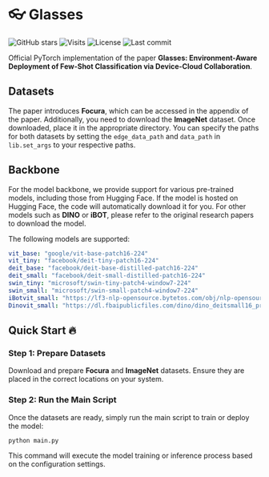 # 👓 Glasses

![GitHub stars](https://img.shields.io/github/stars/ss-Zhong/Glasses?style=flat&color=5caaf3)
![Visits](https://badges.pufler.dev/visits/ss-Zhong/Glasses?color=47bdae&label=visits)
![License](https://img.shields.io/github/license/ss-Zhong/Glasses)
![Last commit](https://img.shields.io/github/last-commit/ss-Zhong/Glasses)

<!-- ![Citation Count](https://img.shields.io/semantic-release/citation?url=https://your-papers-link) -->

Official PyTorch implementation of the paper **Glasses: Environment-Aware Deployment of Few-Shot Classification via Device-Cloud Collaboration**.

## Datasets

The paper introduces **Focura**, which can be accessed in the appendix of the paper. Additionally, you need to download the **ImageNet** dataset. Once downloaded, place it in the appropriate directory. You can specify the paths for both datasets by setting the `edge_data_path` and `data_path` in `lib.set_args` to your respective paths.

## Backbone

For the model backbone, we provide support for various pre-trained models, including those from Hugging Face. If the model is hosted on Hugging Face, the code will automatically download it for you. For other models such as **DINO** or **iBOT**, please refer to the original research papers to download the model.

The following models are supported:

```yaml
vit_base: "google/vit-base-patch16-224"
vit_tiny: "facebook/deit-tiny-patch16-224"
deit_base: "facebook/deit-base-distilled-patch16-224"
deit_small: "facebook/deit-small-distilled-patch16-224"
swin_tiny: "microsoft/swin-tiny-patch4-window7-224"
swin_small: "microsoft/swin-small-patch4-window7-224"
iBotvit_small: "https://lf3-nlp-opensource.bytetos.com/obj/nlp-opensource/archive/2022/ibot/vits_16/checkpoint.pth"
Dinovit_small: "https://dl.fbaipublicfiles.com/dino/dino_deitsmall16_pretrain/dino_deitsmall16_pretrain_full_checkpoint.pth"
```

## Quick Start 🔥

### Step 1: Prepare Datasets

Download and prepare **Focura** and **ImageNet** datasets. Ensure they are placed in the correct locations on your system.

### Step 2: Run the Main Script

Once the datasets are ready, simply run the main script to train or deploy the model:

```bash
python main.py
```

This command will execute the model training or inference process based on the configuration settings.